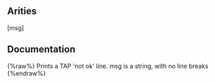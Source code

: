 ## Arities
[msg]

## Documentation
{%raw%}
Prints a TAP 'not ok' line.  msg is a string, with no line breaks
{%endraw%}
